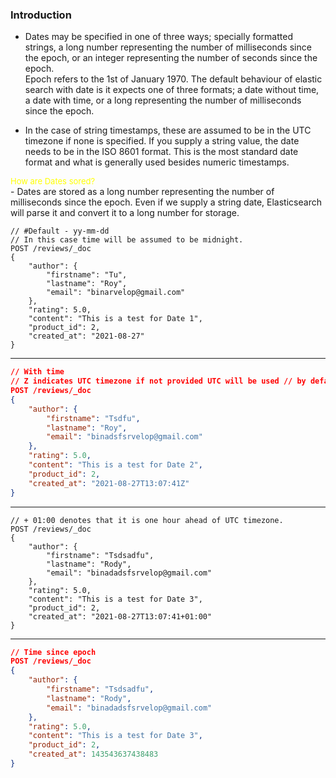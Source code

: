 ### Introduction

- Dates may be specified in one of three ways; specially formatted strings, a long number
representing the number of milliseconds since the epoch, or an integer representing the
number of seconds since the epoch.  
Epoch refers to the 1st of January 1970. 
The default behaviour of elastic search with date is it expects one of three formats; a date without time, a date with time, or a long representing the number of milliseconds since the epoch.  

- In the case of string timestamps, these are assumed to be in the UTC timezone if none is specified.
If you supply a string value, the date needs to be in the ISO 8601 format. This is the most standard date format and what is generally used besides numeric timestamps.

<span style="color: yellow; font-size:13px;"> How are Dates sored? </span>  
\- Dates are stored as a long number representing the number of milliseconds since the epoch.
Even if we supply a string date, Elasticsearch will parse it and convert it to a long number for storage.
```JS
// #Default - yy-mm-dd
// In this case time will be assumed to be midnight.
POST /reviews/_doc
{
    "author": {
        "firstname": "Tu",
        "lastname": "Roy",
        "email": "binarvelop@gmail.com"
    },
    "rating": 5.0,
    "content": "This is a test for Date 1",
    "product_id": 2,
    "created_at": "2021-08-27"
}
```
---
```JSon
// With time 
// Z indicates UTC timezone if not provided UTC will be used // by default
POST /reviews/_doc
{
    "author": {
        "firstname": "Tsdfu",
        "lastname": "Roy",
        "email": "binadsfsrvelop@gmail.com"
    },
    "rating": 5.0,
    "content": "This is a test for Date 2",
    "product_id": 2,
    "created_at": "2021-08-27T13:07:41Z"
}
```
---
```JS
// + 01:00 denotes that it is one hour ahead of UTC timezone.
POST /reviews/_doc
{
    "author": {
        "firstname": "Tsdsadfu",
        "lastname": "Rody",
        "email": "binadadsfsrvelop@gmail.com"
    },
    "rating": 5.0,
    "content": "This is a test for Date 3",
    "product_id": 2,
    "created_at": "2021-08-27T13:07:41+01:00"
}
```
---
```JSON 
// Time since epoch
POST /reviews/_doc
{
    "author": {
        "firstname": "Tsdsadfu",
        "lastname": "Rody",
        "email": "binadadsfsrvelop@gmail.com"
    },
    "rating": 5.0,
    "content": "This is a test for Date 3",
    "product_id": 2,
    "created_at": 143543637438483
}
```